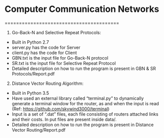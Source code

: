# Computer Communication Networks
========================================

1) Go-Back-N and Selective Repeat Protocols:
  - Built in Python 2.7
  - server.py has the code for Server
  - client.py has the code for Client
  - GBN.txt is the input file for Go-Back-N protocol
  - SR.txt is the input file for Selective Repeat Protocol
  - Detailed description on how to run the program is present in GBN & SR Protocols/Report.pdf

2) Distance Vector Routing Algorithm:
  - Built in Python 3.5
  - Have used an external library called “terminal.py” to dynamically generate a terminal window for the router, as and when the input is read (Ref: https://github.com/skywind3000/terminal)
  - Input is a set of “.dat” files, each file consisting of routers attached links and their costs. In put files are present inside data/.
  - Detailed description on how to run the program is present in Distance Vector Routing/Report.pdf
